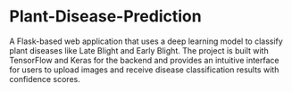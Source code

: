 # Plant-Disease-Prediction
A Flask-based web application that uses a deep learning model to classify plant diseases like Late Blight and Early Blight. The project is built with TensorFlow and Keras for the backend and provides an intuitive interface for users to upload images and receive disease classification results with confidence scores.

